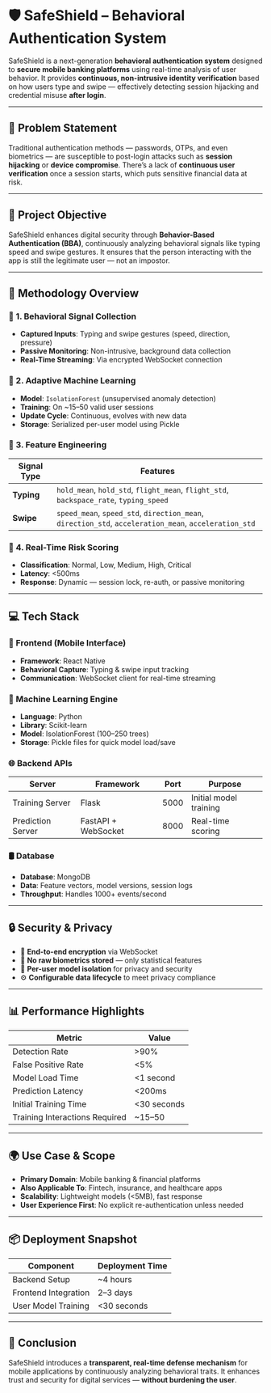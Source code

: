 # 🛡️ SafeShield – Behavioral Authentication System

SafeShield is a next-generation **behavioral authentication system** designed to **secure mobile banking platforms** using real-time analysis of user behavior. It provides **continuous, non-intrusive identity verification** based on how users type and swipe — effectively detecting session hijacking and credential misuse **after login**.

---

## 🚨 Problem Statement

Traditional authentication methods — passwords, OTPs, and even biometrics — are susceptible to post-login attacks such as **session hijacking** or **device compromise**. There’s a lack of **continuous user verification** once a session starts, which puts sensitive financial data at risk.

---

## 🎯 Project Objective

SafeShield enhances digital security through **Behavior-Based Authentication (BBA)**, continuously analyzing behavioral signals like typing speed and swipe gestures. It ensures that the person interacting with the app is still the legitimate user — not an impostor.

---

## 🧠 Methodology Overview

### 🔹 1. Behavioral Signal Collection
- **Captured Inputs**: Typing and swipe gestures (speed, direction, pressure)
- **Passive Monitoring**: Non-intrusive, background data collection
- **Real-Time Streaming**: Via encrypted WebSocket connection

### 🔹 2. Adaptive Machine Learning
- **Model**: `IsolationForest` (unsupervised anomaly detection)
- **Training**: On ~15–50 valid user sessions
- **Update Cycle**: Continuous, evolves with new data
- **Storage**: Serialized per-user model using Pickle

### 🔹 3. Feature Engineering
| Signal Type | Features |
|-------------|----------|
| **Typing**  | `hold_mean`, `hold_std`, `flight_mean`, `flight_std`, `backspace_rate`, `typing_speed` |
| **Swipe**   | `speed_mean`, `speed_std`, `direction_mean`, `direction_std`, `acceleration_mean`, `acceleration_std` |

### 🔹 4. Real-Time Risk Scoring
- **Classification**: Normal, Low, Medium, High, Critical
- **Latency**: <500ms
- **Response**: Dynamic — session lock, re-auth, or passive monitoring

---

## 💻 Tech Stack

### 📱 Frontend (Mobile Interface)
- **Framework**: React Native
- **Behavioral Capture**: Typing & swipe input tracking
- **Communication**: WebSocket client for real-time streaming

### 🧠 Machine Learning Engine
- **Language**: Python
- **Library**: Scikit-learn
- **Model**: IsolationForest (100–250 trees)
- **Storage**: Pickle files for quick model load/save

### 🌐 Backend APIs
| Server | Framework | Port | Purpose |
|--------|-----------|------|---------|
| Training Server | Flask     | 5000 | Initial model training |
| Prediction Server | FastAPI + WebSocket | 8000 | Real-time scoring |

### 🛢️ Database
- **Database**: MongoDB
- **Data**: Feature vectors, model versions, session logs
- **Throughput**: Handles 1000+ events/second

---

## 🔒 Security & Privacy

- 🔐 **End-to-end encryption** via WebSocket
- 🧬 **No raw biometrics stored** — only statistical features
- 👥 **Per-user model isolation** for privacy and security
- ⚙️ **Configurable data lifecycle** to meet privacy compliance

---

## 📊 Performance Highlights

| Metric | Value |
|--------|-------|
| Detection Rate | >90% |
| False Positive Rate | <5% |
| Model Load Time | <1 second |
| Prediction Latency | <200ms |
| Initial Training Time | <30 seconds |
| Training Interactions Required | ~15–50 |

---

## 🌍 Use Case & Scope

- **Primary Domain**: Mobile banking & financial platforms
- **Also Applicable To**: Fintech, insurance, and healthcare apps
- **Scalability**: Lightweight models (<5MB), fast response
- **User Experience First**: No explicit re-authentication unless needed

---

## 📦 Deployment Snapshot

| Component | Deployment Time |
|-----------|------------------|
| Backend Setup | ~4 hours |
| Frontend Integration | 2–3 days |
| User Model Training | <30 seconds |

---

## 📌 Conclusion

SafeShield introduces a **transparent, real-time defense mechanism** for mobile applications by continuously analyzing behavioral traits. It enhances trust and security for digital services — **without burdening the user**.



